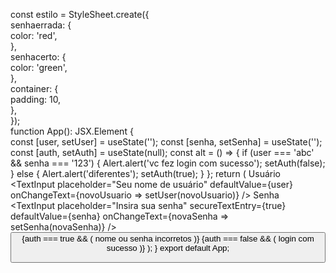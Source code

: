 const estilo = StyleSheet.create({  
  senhaerrada: {  
    color: 'red',  
  },  
  senhacerto: {  
    color: 'green',  
  },  
  container: {  
    padding: 10,  
  },  
});  
function App(): JSX.Element {  
  const [user, setUser] = useState('');
  const [senha, setSenha] = useState('');
  const [auth, setAuth] = useState(null);
  const alt = () => {
    if (user === 'abc' && senha === '123') {
      Alert.alert('vc fez login com sucesso');
      setAuth(false);
    } else {
      Alert.alert('diferentes');
      setAuth(true);
    }
  };
  return (
    <View style={estilo.container}>
      <Text>Usuário</Text>
      <TextInput
        placeholder="Seu nome de usuário"
        defaultValue={user}
        onChangeText={novoUsuario => setUser(novoUsuario)}
      />
      <Text>Senha</Text>
      <TextInput
        placeholder="Insira sua senha"
        secureTextEntry={true}
        defaultValue={senha}
        onChangeText={novaSenha => setSenha(novaSenha)}
      />
      <Button title="Login" onPress={alt} />
      {auth === true && (
        <Text style={estilo.senhaerrada}>nome ou senha incorretos</Text>
      )}
      {auth === false && (
        <Text style={estilo.senhacerto}>login com sucesso</Text>
      )}
    </View>
  );
}
export default App;
